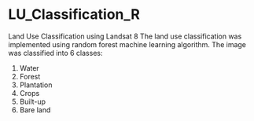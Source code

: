 # LU_Classification_R
Land Use Classification using Landsat 8
The land use classification was implemented using random forest machine learning algorithm. The image was classified into 6 classes:
1. Water
2. Forest
3. Plantation
4. Crops
5. Built-up
6. Bare land


